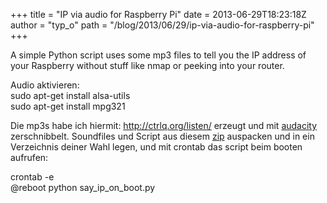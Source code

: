 +++
title = "IP via audio for Raspberry Pi"
date = 2013-06-29T18:23:18Z
author = "typ_o"
path = "/blog/2013/06/29/ip-via-audio-for-raspberry-pi"
+++
  
  
A simple Python script uses some mp3 files to tell you the IP address of
your Raspberry without stuff like nmap or peeking into your router.

Audio aktivieren:  
sudo apt-get install alsa-utils  
sudo apt-get install mpg321

Die mp3s habe ich hiermit: <http://ctrlq.org/listen/> erzeugt und mit
[audacity](http://audacity.sourceforge.net/?lang=de) zerschnibbelt.
Soundfiles und Script aus diesem
[zip](https://flipdot.org/blog/uploads/Raspberry_sagt_IP.zip "Raspberry_sagt_IP.zip")
auspacken und in ein Verzeichnis deiner Wahl legen, und mit crontab das
script beim booten aufrufen:

crontab -e  
@reboot python say\_ip\_on\_boot.py
